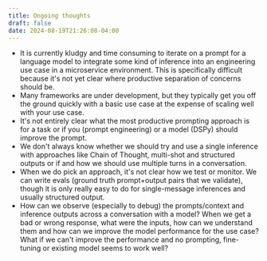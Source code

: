 ```yaml
---
title: Ongoing thoughts
draft: false
date: 2024-08-19T21:26:08-04:00
---
```


- It is currently kludgy and time consuming to iterate on a prompt for a language model to integrate some kind of inference into an engineering use case in a microservice environment. This is specifically difficult because it's not yet clear where productive separation of concerns should be.
- Many frameworks are under development, but they typically get you off the ground quickly with a basic use case at the expense of scaling well with your use case.
- It's not entirely clear what the most productive prompting approach is for a task or if you (prompt engineering) or a model (DSPy) should improve the prompt.
- We don't always know whether we should try and use a single inference with approaches like Chain of Thought, multi-shot and structured outputs or if and how we should use multiple turns in a conversation.
- When we do pick an approach, it's not clear how we test or monitor. We can write evals (ground truth prompt+output pairs that we validate), though it is only really easy to do for single-message inferences and usually structured output.
- How can we observe (especially to debug) the prompts/context and inference outputs across a conversation with a model? When we get a bad or wrong response, what were the inputs, how can we understand them and how can we improve the model performance for the use case? What if we can't improve the performance and no prompting, fine-tuning or existing model seems to work well?
